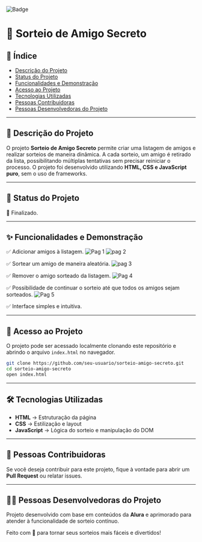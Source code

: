 ![Badge](https://img.shields.io/badge/status-finalizado-green)

# 🎁 Sorteio de Amigo Secreto

## 📌 Índice

- [Descrição do Projeto](#descrição-do-projeto)
- [Status do Projeto](#status-do-projeto)
- [Funcionalidades e Demonstração](#funcionalidades-e-demonstração)
- [Acesso ao Projeto](#acesso-ao-projeto)
- [Tecnologias Utilizadas](#tecnologias-utilizadas)
- [Pessoas Contribuidoras](#pessoas-contribuidoras)
- [Pessoas Desenvolvedoras do Projeto](#pessoas-desenvolvedoras-do-projeto)
---

## 📖 Descrição do Projeto
O projeto **Sorteio de Amigo Secreto** permite criar uma listagem de amigos e realizar sorteios de maneira dinâmica. A cada sorteio, um amigo é retirado da lista, possibilitando múltiplas tentativas sem precisar reiniciar o processo. O projeto foi desenvolvido utilizando **HTML, CSS e JavaScript puro**, sem o uso de frameworks.

---

## 🚀 Status do Projeto
🔧 Finalizado.

---

## ✨ Funcionalidades e Demonstração
✅ Adicionar amigos à listagem.
![Pag 1](https://github.com/user-attachments/assets/268b358d-4a24-4514-a73d-d39b924c59f1)
![pag 2](https://github.com/user-attachments/assets/931f5874-b4bc-4995-abdb-26fda5785bbf)

✅ Sortear um amigo de maneira aleatória.
![pag 3](https://github.com/user-attachments/assets/d55b587f-d32e-4592-9fdf-91e9f2e6503e)

✅ Remover o amigo sorteado da listagem.
![Pag 4](https://github.com/user-attachments/assets/b557f81a-f792-4d44-9dc3-ac5005a42e21)

✅ Possibilidade de continuar o sorteio até que todos os amigos sejam sorteados.
![Pag 5](https://github.com/user-attachments/assets/d652486c-54dd-4ed7-b7ca-74cd9db060bd)

✅ Interface simples e intuitiva.

---

## 🔗 Acesso ao Projeto
O projeto pode ser acessado localmente clonando este repositório e abrindo o arquivo `index.html` no navegador.

```sh
git clone https://github.com/seu-usuario/sorteio-amigo-secreto.git
cd sorteio-amigo-secreto
open index.html
```

---

## 🛠️ Tecnologias Utilizadas
- **HTML** → Estruturação da página
- **CSS** → Estilização e layout
- **JavaScript** → Lógica do sorteio e manipulação do DOM

---

## 👥 Pessoas Contribuidoras
Se você deseja contribuir para este projeto, fique à vontade para abrir um **Pull Request** ou relatar issues.

---

## 👩‍💻 Pessoas Desenvolvedoras do Projeto
Projeto desenvolvido com base em conteúdos da **Alura** e aprimorado para atender à funcionalidade de sorteio contínuo.

Feito com 💙 para tornar seus sorteios mais fáceis e divertidos!
